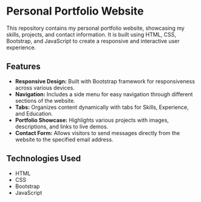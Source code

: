# Personal Portfolio Website

This repository contains my personal portfolio website, showcasing my skills, projects, and contact information. It is built using HTML, CSS, Bootstrap, and JavaScript to create a responsive and interactive user experience.

## Features

- **Responsive Design:** Built with Bootstrap framework for responsiveness across various devices.
- **Navigation:** Includes a side menu for easy navigation through different sections of the website.
- **Tabs:** Organizes content dynamically with tabs for Skills, Experience, and Education.
- **Portfolio Showcase:** Highlights various projects with images, descriptions, and links to live demos.
- **Contact Form:** Allows visitors to send messages directly from the website to the specified email address.

## Technologies Used

- HTML
- CSS
- Bootstrap
- JavaScript

